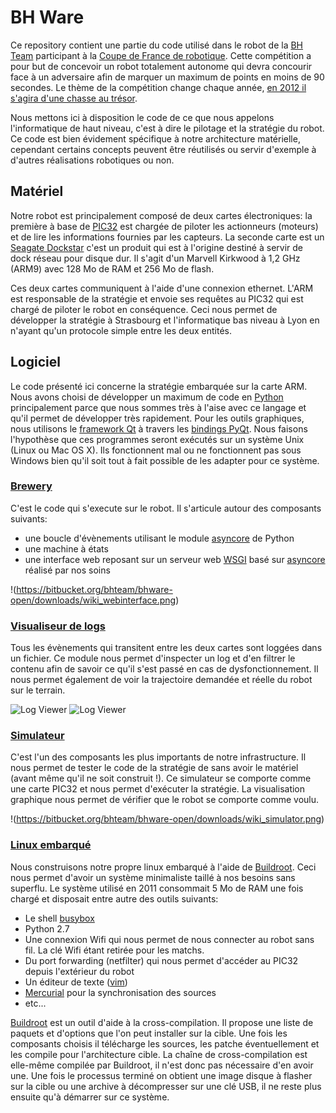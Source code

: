 # BH Ware

Ce repository contient une partie du code utilisé dans le robot de la [BH Team](http://bhteam.org) participant à la [Coupe de France de robotique](http://www.planete-sciences.org/robot/index.php?section=pages&pageid=79). Cette compétition a pour but de concevoir un robot totalement autonome qui devra concourir face à un adversaire afin de marquer un maximum de points en moins de 90 secondes. Le thème de la compétition change chaque année, [en 2012 il s'agira d'une chasse au trésor](http://www.planete-sciences.org/robot/index.php?section=pages&pageid=108).

Nous mettons ici à disposition le code de ce que nous appelons l'informatique de haut niveau, c'est à dire le pilotage et la stratégie du robot. Ce code est bien évidement spécifique à notre architecture matérielle, cependant certains concepts peuvent être réutilisés ou servir d'exemple à d'autres réalisations robotiques ou non.

## Matériel

Notre robot est principalement composé de deux cartes électroniques: la première à base de [PIC32](http://www.microchip.com/en_US/family/32bit/) est chargée de piloter les actionneurs (moteurs) et de lire les informations fournies par les capteurs. La seconde carte est un [Seagate Dockstar](http://forum.hardware.fr/hfr/OSAlternatifs/Hardware-2/seagate-dockstar-computer-sujet_71314_1.htm) c'est un produit qui est à l'origine destiné à servir de dock réseau pour disque dur. Il s'agit d'un Marvell Kirkwood à 1,2 GHz (ARM9) avec 128 Mo de RAM et 256 Mo de flash.

Ces deux cartes communiquent à l'aide d'une connexion ethernet. L'ARM est responsable de la stratégie et envoie ses requêtes au PIC32 qui est chargé de piloter le robot en conséquence.
Ceci nous permet de développer la stratégie à Strasbourg et l'informatique bas niveau à Lyon en n'ayant qu'un protocole simple entre les deux entités.

## Logiciel

Le code présenté ici concerne la stratégie embarquée sur la carte ARM.
Nous avons choisi de développer un maximum de code en [Python](http://www.python.org) principalement parce que nous sommes très à l'aise avec ce langage et qu'il permet de développer très rapidement.
Pour les outils graphiques, nous utilisons le [framework Qt](http://http://qt-project.org//) à travers les [bindings PyQt](http://www.riverbankcomputing.co.uk/software/pyqt/intro).
Nous faisons l'hypothèse que ces programmes seront exécutés sur un système Unix (Linux ou Mac OS X). Ils fonctionnent mal ou ne fonctionnent pas sous Windows bien qu'il soit tout à fait possible de les adapter pour ce système.

### [Brewery](https://github.com/alberthier/bhware/tree/master/bhbot/brewery)

C'est le code qui s'execute sur le robot. Il s'articule autour des composants suivants:
- une boucle d'évènements utilisant le module [asyncore](http://docs.python.org/library/asyncore.html) de Python
- une machine à états
- une interface web reposant sur un serveur web [WSGI](http://www.wsgi.org/) basé sur [asyncore](http://docs.python.org/library/asyncore.html) réalisé par nos soins

!(https://bitbucket.org/bhteam/bhware-open/downloads/wiki_webinterface.png)

### [Visualiseur de logs](https://github.com/alberthier/bhware/tree/master/bhbot/tools/logviewer)

Tous les évènements qui transitent entre les deux cartes sont loggées dans un fichier.
Ce module nous permet d'inspecter un log et d'en filtrer le contenu afin de savoir ce qu'il s'est passé en cas de dysfonctionnement. Il nous permet également de voir la trajectoire demandée et réelle du robot sur le terrain.

![Log Viewer](https://bitbucket.org/bhteam/bhware-open/downloads/wiki_logviewer1.png) ![Log Viewer](https://bitbucket.org/bhteam/bhware-open/downloads/wiki_logviewer2.png)

### [Simulateur](https://github.com/alberthier/bhware/tree/master/bhbot/tools/simulator)

C'est l'un des composants les plus importants de notre infrastructure. Il nous permet de tester le code de la stratégie de sans avoir le matériel (avant même qu'il ne soit construit !). Ce simulateur se comporte comme une carte PIC32 et nous permet d'exécuter la stratégie. La visualisation graphique nous permet de vérifier que le robot se comporte comme voulu.

!(https://bitbucket.org/bhteam/bhware-open/downloads/wiki_simulator.png)

### [Linux embarqué](https://bitbucket.org/bhteam/bhware-open/src/tip/drunkstar/)

Nous construisons notre propre linux embarqué à l'aide de [Buildroot](http://buildroot.uclibc.org/). Ceci nous permet d'avoir un système minimaliste taillé à nos besoins sans superflu. Le système utilisé en 2011 consommait 5 Mo de RAM une fois chargé et disposait entre autre des outils suivants:
- Le shell [busybox](http://busybox.net/)
- Python 2.7
- Une connexion Wifi qui nous permet de nous connecter au robot sans fil. La clé Wifi étant  retirée pour les matchs.
- Du port forwarding (netfilter) qui nous permet d'accéder au PIC32 depuis l'extérieur du robot
- Un éditeur de texte ([vim](http://www.vim.org/))
- [Mercurial](http://mercurial.selenic.com/) pour la synchronisation des sources
- etc...

[Buildroot](http://buildroot.uclibc.org/) est un outil d'aide à la cross-compilation. Il propose une liste de paquets et d'options que l'on peut installer sur la cible. Une fois les composants choisis il télécharge les sources, les patche éventuellement et les compile pour l'architecture cible. La chaîne de cross-compilation est elle-même compilée par Buildroot, il n'est donc pas nécessaire d'en avoir une. Une fois le processus terminé on obtient une image disque à flasher sur la cible ou une archive à décompresser sur une clé USB, il ne reste plus ensuite qu'à démarrer sur ce système.
